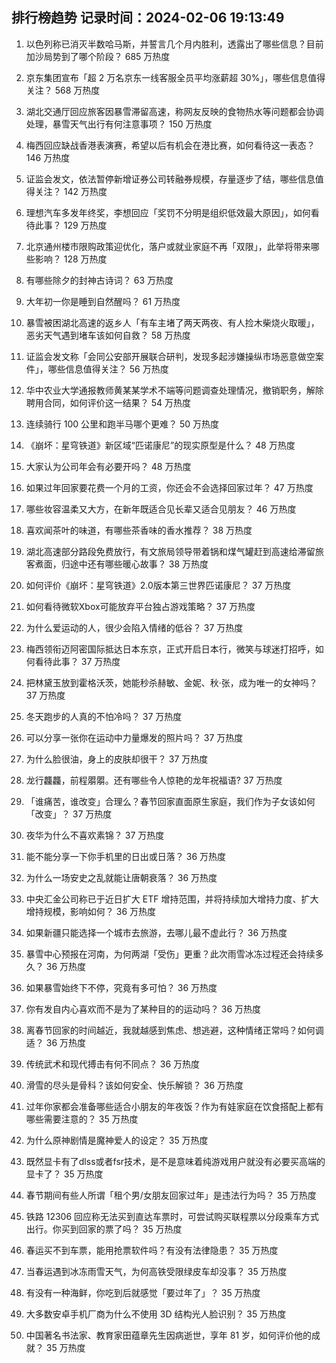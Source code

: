 
## 排行榜趋势 记录时间：2024-02-06 19:13:49
  
  1. 以色列称已消灭半数哈马斯，并誓言几个月内胜利，透露出了哪些信息？目前加沙局势到了哪个阶段？ 685 万热度
    
  2. 京东集团宣布「超 2 万名京东一线客服全员平均涨薪超 30%」，哪些信息值得关注？ 568 万热度
    
  3. 湖北交通厅回应旅客因暴雪滞留高速，称网友反映的食物热水等问题都会协调处理，暴雪天气出行有何注意事项？ 150 万热度
    
  4. 梅西回应缺战香港表演赛，希望以后有机会在港比赛，如何看待这一表态？ 146 万热度
    
  5. 证监会发文，依法暂停新增证券公司转融券规模，存量逐步了结，哪些信息值得关注？ 142 万热度
    
  6. 理想汽车多发年终奖，李想回应「奖罚不分明是组织低效最大原因」，如何看待此事？ 129 万热度
    
  7. 北京通州楼市限购政策迎优化，落户或就业家庭不再「双限」，此举将带来哪些影响？ 128 万热度
    
  8. 有哪些除夕的封神古诗词？ 63 万热度
    
  9. 大年初一你是睡到自然醒吗？ 61 万热度
    
  10. 暴雪被困湖北高速的返乡人「有车主堵了两天两夜、有人捡木柴烧火取暖」，恶劣天气遇到堵车该如何自救？ 58 万热度
    
  11. 证监会发文称「会同公安部开展联合研判，发现多起涉嫌操纵市场恶意做空案件」，哪些信息值得关注？ 56 万热度
    
  12. 华中农业大学通报教师黄某某学术不端等问题调查处理情况，撤销职务，解除聘用合同，如何评价这一结果？ 54 万热度
    
  13. 连续骑行 100 公里和跑半马哪个更难？ 50 万热度
    
  14. 《崩坏：星穹铁道》新区域“匹诺康尼”的现实原型是什么？ 48 万热度
    
  15. 大家认为公司年会有必要开吗？ 48 万热度
    
  16. 如果过年回家要花费一个月的工资，你还会不会选择回家过年？ 47 万热度
    
  17. 哪些妆容温柔又大方，在新年既适合见长辈又适合见朋友？ 46 万热度
    
  18. 喜欢闻茶叶的味道，有哪些茶香味的香水推荐？ 38 万热度
    
  19. 湖北高速部分路段免费放行，有文旅局领导带着锅和煤气罐赶到高速给滞留旅客煮面，归途中还有哪些暖心故事？ 38 万热度
    
  20. 如何评价《崩坏：星穹铁道》2.0版本第三世界匹诺康尼？ 37 万热度
    
  21. 如何看待微软Xbox可能放弃平台独占游戏策略？ 37 万热度
    
  22. 为什么爱运动的人，很少会陷入情绪的低谷？ 37 万热度
    
  23. 梅西领衔迈阿密国际抵达日本东京，正式开启日本行，微笑与球迷打招呼，如何看待此事？ 37 万热度
    
  24. 把林黛玉放到霍格沃茨，她能秒杀赫敏、金妮、秋·张，成为唯一的女神吗？ 37 万热度
    
  25. 冬天跑步的人真的不怕冷吗？ 37 万热度
    
  26. 可以分享一张你在运动中力量爆发的照片吗？ 37 万热度
    
  27. 为什么脸很油，身上的皮肤却很干？ 37 万热度
    
  28. 龙行龘龘，前程朤朤。还有哪些令人惊艳的龙年祝福语? 37 万热度
    
  29. 「谁痛苦，谁改变」合理么？春节回家直面原生家庭，我们作为子女该如何「改变」？ 37 万热度
    
  30. 夜华为什么不喜欢素锦？ 37 万热度
    
  31. 能不能分享一下你手机里的日出或日落？ 36 万热度
    
  32. 为什么一场安史之乱就能让唐朝衰落？ 36 万热度
    
  33. 中央汇金公司称已于近日扩大 ETF 增持范围，并将持续加大增持力度、扩大增持规模，影响如何？ 36 万热度
    
  34. 如果新疆只能选择一个城市去旅游，去哪儿最不虚此行？ 36 万热度
    
  35. 暴雪中心预报在河南，为何两湖「受伤」更重？此次雨雪冰冻过程还会持续多久？ 36 万热度
    
  36. 如果暴雪始终下不停，究竟有多可怕？ 36 万热度
    
  37. 你有发自内心喜欢而不是为了某种目的的运动吗？ 36 万热度
    
  38. 离春节回家的时间越近，我就越感到焦虑、想逃避，这种情绪正常吗？如何调适？ 36 万热度
    
  39. 传统武术和现代搏击有何不同点？ 36 万热度
    
  40. 滑雪的尽头是骨科？该如何安全、快乐解锁？ 36 万热度
    
  41. 过年你家都会准备哪些适合小朋友的年夜饭？作为有娃家庭在饮食搭配上都有哪些需要注意的？ 35 万热度
    
  42. 为什么原神剧情是魔神爱人的设定？ 35 万热度
    
  43. 既然显卡有了dlss或者fsr技术，是不是意味着纯游戏用户就没有必要买高端的显卡了？ 35 万热度
    
  44. 春节期间有些人所谓「租个男/女朋友回家过年」是违法行为吗？ 35 万热度
    
  45. 铁路 12306 回应称无法买到直达车票时，可尝试购买联程票以分段乘车方式出行。你买到回家的票了吗？ 35 万热度
    
  46. 春运买不到车票，能用抢票软件吗？有没有法律隐患？ 35 万热度
    
  47. 当春运遇到冰冻雨雪天气，为何高铁受限绿皮车却没事？ 35 万热度
    
  48. 有没有一种海鲜，你吃到后就感觉「要过年了」？ 35 万热度
    
  49. 大多数安卓手机厂商为什么不使用 3D 结构光人脸识别？ 35 万热度
    
  50. 中国著名书法家、教育家田蕴章先生因病逝世，享年 81 岁，如何评价他的成就？ 35 万热度
    